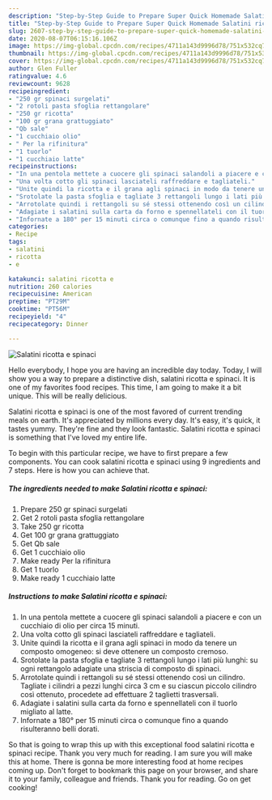 ```yaml
---
description: "Step-by-Step Guide to Prepare Super Quick Homemade Salatini ricotta e spinaci"
title: "Step-by-Step Guide to Prepare Super Quick Homemade Salatini ricotta e spinaci"
slug: 2607-step-by-step-guide-to-prepare-super-quick-homemade-salatini-ricotta-e-spinaci
date: 2020-08-07T06:15:16.106Z
image: https://img-global.cpcdn.com/recipes/4711a143d9996d78/751x532cq70/salatini-ricotta-e-spinaci-recipe-main-photo.jpg
thumbnail: https://img-global.cpcdn.com/recipes/4711a143d9996d78/751x532cq70/salatini-ricotta-e-spinaci-recipe-main-photo.jpg
cover: https://img-global.cpcdn.com/recipes/4711a143d9996d78/751x532cq70/salatini-ricotta-e-spinaci-recipe-main-photo.jpg
author: Glen Fuller
ratingvalue: 4.6
reviewcount: 9628
recipeingredient:
- "250 gr spinaci surgelati"
- "2 rotoli pasta sfoglia rettangolare"
- "250 gr ricotta"
- "100 gr grana grattuggiato"
- "Qb sale"
- "1 cucchiaio olio"
- " Per la rifinitura"
- "1 tuorlo"
- "1 cucchiaio latte"
recipeinstructions:
- "In una pentola mettete a cuocere gli spinaci salandoli a piacere e con un cucchiaio di olio per circa 15 minuti."
- "Una volta cotto gli spinaci lasciateli raffreddare e tagliateli."
- "Unite quindi la ricotta e il grana agli spinaci in modo da tenere un composto omogeneo: si deve ottenere un composto cremoso."
- "Srotolate la pasta sfoglia e tagliate 3 rettangoli lungo i lati più lunghi: su ogni rettangolo adagiate una striscia di composto di spinaci."
- "Arrotolate quindi i rettangoli su sé stessi ottenendo così un cilindro. Tagliate i cilindri a pezzi lunghi circa 3 cm e su ciascun piccolo cilindro così ottenuto, procedete ad effettuare 2 taglietti trasversali."
- "Adagiate i salatini sulla carta da forno e spennellateli con il tuorlo migliato al latte."
- "Infornate a 180° per 15 minuti circa o comunque fino a quando risulteranno belli dorati."
categories:
- Recipe
tags:
- salatini
- ricotta
- e

katakunci: salatini ricotta e 
nutrition: 260 calories
recipecuisine: American
preptime: "PT29M"
cooktime: "PT56M"
recipeyield: "4"
recipecategory: Dinner

---
```



![Salatini ricotta e spinaci](https://img-global.cpcdn.com/recipes/4711a143d9996d78/751x532cq70/salatini-ricotta-e-spinaci-recipe-main-photo.jpg)

Hello everybody, I hope you are having an incredible day today. Today, I will show you a way to prepare a distinctive dish, salatini ricotta e spinaci. It is one of my favorites food recipes. This time, I am going to make it a bit unique. This will be really delicious.



Salatini ricotta e spinaci is one of the most favored of current trending meals on earth. It's appreciated by millions every day. It's easy, it's quick, it tastes yummy. They're fine and they look fantastic. Salatini ricotta e spinaci is something that I've loved my entire life.


To begin with this particular recipe, we have to first prepare a few components. You can cook salatini ricotta e spinaci using 9 ingredients and 7 steps. Here is how you can achieve that.

<!--inarticleads1-->

##### The ingredients needed to make Salatini ricotta e spinaci:

1. Prepare 250 gr spinaci surgelati
1. Get 2 rotoli pasta sfoglia rettangolare
1. Take 250 gr ricotta
1. Get 100 gr grana grattuggiato
1. Get Qb sale
1. Get 1 cucchiaio olio
1. Make ready  Per la rifinitura
1. Get 1 tuorlo
1. Make ready 1 cucchiaio latte




<!--inarticleads2-->

##### Instructions to make Salatini ricotta e spinaci:

1. In una pentola mettete a cuocere gli spinaci salandoli a piacere e con un cucchiaio di olio per circa 15 minuti.
1. Una volta cotto gli spinaci lasciateli raffreddare e tagliateli.
1. Unite quindi la ricotta e il grana agli spinaci in modo da tenere un composto omogeneo: si deve ottenere un composto cremoso.
1. Srotolate la pasta sfoglia e tagliate 3 rettangoli lungo i lati più lunghi: su ogni rettangolo adagiate una striscia di composto di spinaci.
1. Arrotolate quindi i rettangoli su sé stessi ottenendo così un cilindro. Tagliate i cilindri a pezzi lunghi circa 3 cm e su ciascun piccolo cilindro così ottenuto, procedete ad effettuare 2 taglietti trasversali.
1. Adagiate i salatini sulla carta da forno e spennellateli con il tuorlo migliato al latte.
1. Infornate a 180° per 15 minuti circa o comunque fino a quando risulteranno belli dorati.




So that is going to wrap this up with this exceptional food salatini ricotta e spinaci recipe. Thank you very much for reading. I am sure you will make this at home. There is gonna be more interesting food at home recipes coming up. Don't forget to bookmark this page on your browser, and share it to your family, colleague and friends. Thank you for reading. Go on get cooking!
